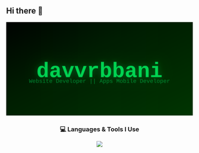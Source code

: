 ## Hi there 👋

<!--
**davvrbbani/davvrbbani** is a ✨ _special_ ✨ repository because its `README.md` (this file) appears on your GitHub profile.

Here are some ideas to get you started:

- 🔭 I’m currently working on ...
- 🌱 I’m currently learning ...
- 👯 I’m looking to collaborate on ...
- 🤔 I’m looking for help with ...
- 💬 Ask me about ...
- 📫 How to reach me: ...
- 😄 Pronouns: ...
- ⚡ Fun fact: ...
-->
<p align="center">
  <a href="https://github.com/davvrbbani">
    <img src="https://raw.githubusercontent.com/davvrbbani/davvrbbani/main/hacker-banner.svg" alt="davvrbbani hacker banner" />
  </a>
</p>

<h3 align="center">💻 Languages & Tools I Use</h3>
<p align="center">
  <img src="https://skillicons.dev/icons?i=html,css,js,php,python,java,flutter,mysql,git,github,vscode" />
</p>

